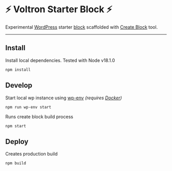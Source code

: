# ⚡️ Voltron Starter Block ⚡️

Experimental [WordPress](https://wordpress.org) starter [block](https://developer.wordpress.org/block-editor/) scaffolded with [Create Block](https://www.npmjs.com/package/@wordpress/create-block) tool.

---

## Install
Install local dependencies. Tested with Node v18.1.0
```
npm install
```
## Develop
Start local wp instance using [wp-env](https://developer.wordpress.org/block-editor/reference-guides/packages/packages-env/) *(requires [Docker](https://www.docker.com))*
```
npm run wp-env start
```
Runs create block build process
```
npm start
```
## Deploy
Creates production build
```
npm build
```
